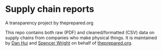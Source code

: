 # Supply chain reports
A transparency project by theprepared.org

This repo contains both raw (PDF) and cleaned/formatted (CSV) data on supply chains from companies who make physical things. It is maintained by [Dan Hui](https://github.com/dnlhui) and [Spencer Wright](http://pencerw.com) on behalf of [theprepared.org](http://theprepared.org).
